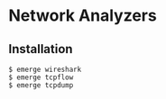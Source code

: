 # Network Analyzers

## Installation

```ShellSession
$ emerge wireshark
$ emerge tcpflow
$ emerge tcpdump
```
